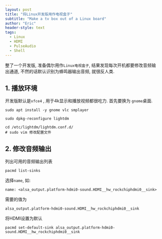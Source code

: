 ```yaml
---
layout: post
title: "将Linux开发版用作电视盒子"
subtitle: "Make a tv box out of a Linux board"
author: "Eric"
header-style: text
tags:
  - Linux
  - HDMI
  - PulseAudio
  - Shell
---
```






整了一个开发版, 准备偶尔用作`Linux电视盒子`, 结果发现每次开机都要修改音频输出通道, 不然的话默认识别为蜂鸣器输出音频, 就很反人类. 



## 1. 播放环境



开发版默认是`xfce4` , 用于4k显示和播放视频都很吃力. 首先要换为 `gnome`桌面.



```shell
sudo apt install -y gnome vlc smplayer
```

```shell
sudo dpkg-reconfigure lightdm
```

```shell
cd /etc/lightdm/lightdm.conf.d/
# sudo vim 修改配置文件
```





## 2. 修改音频输出



列出可用的音频输出列表

```shell
pacmd list-sinks
```

选择`name`, 如:

```shell
name: <alsa_output.platform-hdmi0-sound.HDMI__hw_rockchiphdmi0__sink>
```

需要的值为

```shell
alsa_output.platform-hdmi0-sound.HDMI__hw_rockchiphdmi0__sink
```



将HDMI设置为默认

```shell
pacmd set-default-sink alsa_output.platform-hdmi0-sound.HDMI__hw_rockchiphdmi0__sink
```

